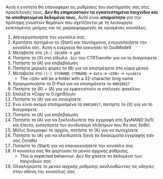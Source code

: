 Αυτή η ενότητα θα επαναφέρει τις ρυθμίσεις του συστήματός σας στις προεπιλογές τους. **Δεν θα επηρεαστούν τα εγκατεστημένα παιχνίδια και τα αποθηκευμένα δεδομένα τους.** Αυτό είναι **απαραίτητο** για την πρόληψη γνωστών θεμάτων που σχετίζονται με τη λειτουργία εκτεταμένης μνήμης και τις μικροεφαρμογές σε ορισμένες κονσόλες.

1. Απενεργοποιήστε την κονσόλα σας
2. Κρατήστε πατημένο το (Start) και ταυτόχρονα, ενεργοποιήστε την κονσόλα σας. Αυτή η ενέργεια θα εκκινήσει το GodMode9
3. Μεταβείτε στο `[0:] SDCARD` -> `gm9`
4. Πατήστε το (X) στο είδωλο `.bin` του CTRTransfer για να το διαγράψετε
5. Πατήστε το (A) για επιβεβαίωση
6. Πατήστε μερικές φορές το (B) για να επιστρέψετε στο κύριο μενού
7. Μεταβείτε στο `[1:] SYSNAND CTRNAND` -> `data` -> `<ID0>` -> `sysdata`
   - The `<ID0>` will be a folder with a 32-character long name
8. Χρησιμοποιήστε το D-Pad για να επισημάνετε το `00010017`
9. Πατήστε τα (R) + (A) για να εμφανιστούν οι επιλογές φακέλου
10. Επιλέξτε «Copy to 0:/gm9/out»
11. Πατήστε το (A) για να συνεχίσετε
12. Ενώ είναι ακόμα επισημασμένο το `00010017`, πατήστε το (X) για να το διαγράψετε
13. Πατήστε το (A) για επιβεβαίωση
14. Πατήστε το (A) για να ξεκλειδώσετε την εγγραφή στη SysNAND (lvl1) και έπειτα, εισαγάγετε τον συνδυασμό πλήκτρων που θα σας δοθεί
15. Μόλις διαγραφεί το αρχείο, πατήστε το (A) για να συνεχίσετε
16. Πατήστε το (Α) για να κλειδώσετε ξανά τα δικαιώματα εγγραφής εάν σας ζητηθεί
17. Πατήστε το (Start) για να επανεκκινήσετε την κονσόλα σας
18. Η κονσόλα σας θα φορτώσει το μενού αρχικής ρύθμισης
    - This is expected behaviour. Δεν θα χάσετε τα δεδομένα των παιχνιδιών σας
19. Ολοκληρώστε το μενού αρχικής ρύθμισης ακολουθώντας τις οδηγίες στην οθόνη της κονσόλας σας
